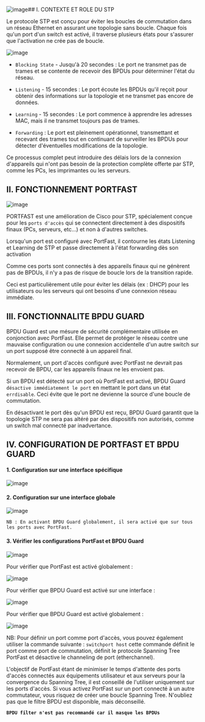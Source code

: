 ![image](https://github.com/user-attachments/assets/57adc7fe-97b3-4899-805d-6c1ceab7791b)## I. CONTEXTE ET ROLE DU STP

Le protocole STP est conçu pour éviter les boucles de commutation dans un réseau Ethernet en assurant une topologie sans boucle. Chaque fois qu'un port d'un switch est activé, il traverse plusieurs états pour s'assurer que l'activation ne crée pas de boucle.

![image](https://github.com/user-attachments/assets/6a4b8311-377c-45f6-a528-b058f60102ba)

- `Blocking State` - Jusqu'à 20 secondes : Le port ne transmet pas de trames et se contente de recevoir des BPDUs pour déterminer l'état du réseau.

- `Listening` - 15 secondes : Le port écoute les BPDUs qu'il reçoit pour obtenir des informations sur la topologie et ne transmet pas encore de données.

- `Learning` - 15 secondes : Le port commence à apprendre les adresses MAC, mais il ne transmet toujours pas de trames.

- `Forwarding`  : Le port est pleinement opérationnel, transmettant et recevant des trames tout en continuant de surveiller les BPDUs pour détecter d'éventuelles modifications de la topologie.

Ce processus complet peut introduire des délais lors de la connexion d'appareils qui n'ont pas besoin de la protection complète offerte par STP, comme les PCs, les imprimantes ou les serveurs.


## II. FONCTIONNEMENT PORTFAST


![image](https://github.com/user-attachments/assets/b4a7d5fa-eae4-46b0-9c87-f28d666f19c0)

PORTFAST est une amélioration de Cisco pour STP, spécialement conçue pour les `ports d'accès` qui se connectent directement à des dispositifs finaux (PCs, serveurs, etc...) et non à d'autres switches.

Lorsqu'un port est configuré avec PortFast, il contourne les états Listening et Learning de STP et passe directement à l'état forwarding dès son activation

Comme ces ports sont connectés à des appareils finaux qui ne génèrent pas de BPDUs, il n'y a pas de risque de boucle lors de la transition rapide.

Ceci est particulièrement utile pour éviter les délais (ex : DHCP) pour les utilisateurs ou les serveurs qui ont besoins d'une connexion réseau immédiate.

## III. FONCTIONNALITE BPDU GUARD

BPDU Guard est une mésure de sécurité complémentaire utilisée en conjonction avec PortFast. Elle permet de protéger le réseau contre une mauvaise configuration ou une connexion accidentelle d'un autre switch sur un port supposé être connecté à un appareil final.

Normalement, un port d'accès configuré avec PortFast ne devrait pas recevoir de BPDU, car les appareils finaux ne les envoient pas.

Si un BPDU est détecté sur un port où PortFast est activé, BPDU Guard `désactive immédiatement le port` en mettant le port dans un état `errdisable`. Ceci évite que le port ne devienne la source d'une boucle de commutation.

En désactivant le port dès qu'un BPDU est reçu, BPDU Guard garantit que la topologie STP ne sera pas altéré par des dispositifs non autorisés, comme un switch mal connecté par inadvertance.


## IV. CONFIGURATION DE PORTFAST ET BPDU GUARD

  #### 1. Configuration sur une interface spécifique

![image](https://github.com/user-attachments/assets/21e220da-19fe-46d7-a2c5-0f696b592309)

  #### 2. Configuration sur une interface globale

![image](https://github.com/user-attachments/assets/678d93d0-d2c7-4d13-85da-fff93b8828c0)

`NB : En activant BPDU Guard globalement, il sera activé que sur tous les ports avec PortFast.`

  #### 3. Vérifier les configurations PortFast et BPDU Guard

![image](https://github.com/user-attachments/assets/d2965679-6e1e-4b7c-afb5-9cf156980dc4)

Pour vérifier que PortFast est activé globalement : 

![image](https://github.com/user-attachments/assets/38fec7f8-a23f-4734-9706-a4c0005355eb)

Pour vérifier que BPDU Guard est activé sur une interface : 

![image](https://github.com/user-attachments/assets/5ef90806-cff5-4ee2-af44-c228c687e25d)

Pour vérifier que BPDU Guard est activé globalement : 

![image](https://github.com/user-attachments/assets/4773e390-cac7-44b0-af36-30f27d805e01)


NB: Pour définir un port comme port d'accès, vous pouvez également utiliser la commande suivante : `switchport host` cette commande définit le port comme port de commutation, définit le protocole Spanning Tree PortFast et désactive le channeling de port (etherchannel).

L'objectif de PortFast étant de minimiser le temps d'attente des ports d'accès connectés aux équipements utilisateur et aux serveurs pour la convergence du Spanning Tree, il est conseillé de l'utiliser uniquement sur les ports d'accès. Si vous activez PortFast sur un port connecté à un autre commutateur, vous risquez de créer une boucle Spanning Tree. N'oubliez pas que le filtre BPDU est disponible, mais déconseillé.

**`BPDU filter n'est pas recommandé car il masque les BPDUs`**

